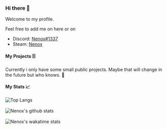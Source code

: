 ### Hi there 👋

Welcome to my profile.

Feel free to add me on here or on
- Discord: [Nenox#1337](https://discord.com/users/332822406869549057)
- Steam: [Nenox](https://steamcommunity.com/id/nenoxsoft/)

#### My Projects 🗄️

Currently i only have some small public projects. Maybe that will change in the future but who knows. 🤔

#### My Stats 📈

![Top Langs](https://github-readme-stats.vercel.app/api/top-langs/?username=NenoxAG&layout=compact)
<br><br>
![Nenox's github stats](https://github-readme-stats.vercel.app/api?username=NenoxAG&count_private=true&show_icons=true)
<br><br>
![Nenox's wakatime stats](https://github-readme-stats.vercel.app/api/wakatime?username=Nenox&layout=compact)
<!--
**NenoxAG/NenoxAG** is a ✨ _special_ ✨ repository because its `README.md` (this file) appears on your GitHub profile.

Here are some ideas to get you started:

- 🔭 I’m currently working on ...
- 🌱 I’m currently learning ...
- 👯 I’m looking to collaborate on ...
- 🤔 I’m looking for help with ...
- 💬 Ask me about ...
- 📫 How to reach me: ...
- 😄 Pronouns: ...
- ⚡ Fun fact: ...
-->
